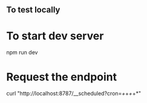 
## To test locally
# To start dev server
npm run dev
# Request the endpoint
curl "http://localhost:8787/__scheduled?cron=*+*+*+*+*"